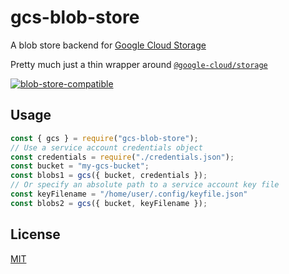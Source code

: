 # gcs-blob-store

A blob store backend for [Google Cloud Storage](https://developers.google.com/storage/docs/json_api/v1/)

Pretty much just a thin wrapper around [`@google-cloud/storage`](https://github.com/googleapis/nodejs-storage)

[![blob-store-compatible](https://raw.githubusercontent.com/maxogden/abstract-blob-store/master/badge.png)](https://github.com/maxogden/abstract-blob-store)

## Usage

```js
const { gcs } = require("gcs-blob-store");
// Use a service account credentials object
const credentials = require("./credentials.json");
const bucket = "my-gcs-bucket";
const blobs1 = gcs({ bucket, credentials });
// Or specify an absolute path to a service account key file
const keyFilename = "/home/user/.config/keyfile.json"
const blobs2 = gcs({ bucket, keyFilename });
```

## License

[MIT](LICENSE)
